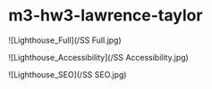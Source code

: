 # m3-hw3-lawrence-taylor

![Lighthouse_Full](/SS Full.jpg)

![Lighthouse_Accessibility](/SS Accessibility.jpg)

![Lighthouse_SEO](/SS SEO.jpg)